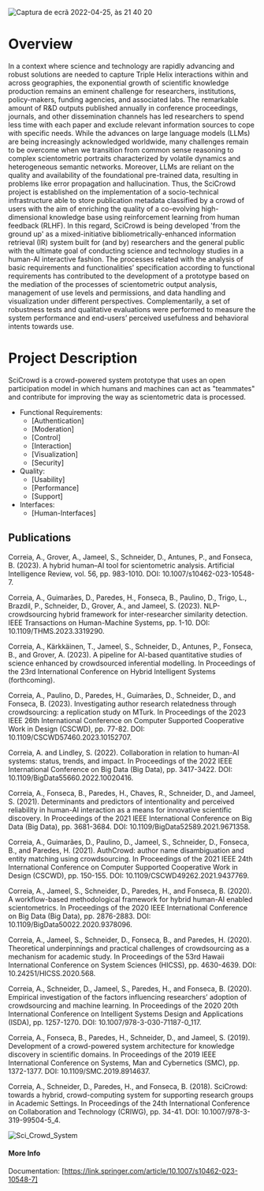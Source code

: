 ![Captura de ecrã 2022-04-25, às 21 40 20](https://user-images.githubusercontent.com/3758981/165171207-1a3e2fa8-4502-4b96-898b-1322ed519cc9.png)

# Overview

In a context where science and technology are rapidly advancing and robust solutions are needed to capture Triple Helix interactions within and across geographies, the exponential growth of scientific knowledge production remains an eminent challenge for researchers, institutions, policy-makers, funding agencies, and associated labs. The remarkable amount of R&D outputs published annually in conference proceedings, journals, and other dissemination channels has led researchers to spend less time with each paper and exclude relevant information sources to cope with specific needs. While the advances on large language models (LLMs) are being increasingly acknowledged worldwide, many challenges remain to be overcome when we transition from common sense reasoning to complex scientometric portraits characterized by volatile dynamics and heterogeneous semantic networks. Moreover, LLMs are reliant on the quality and availability of the foundational pre-trained data, resulting in problems like error propagation and hallucination. Thus, the SciCrowd project is established on the implementation of a socio-technical infrastructure able to store publication metadata classified by a crowd of users with the aim of enriching the quality of a co-evolving high-dimensional knowledge base using reinforcement learning from human feedback (RLHF). In this regard, SciCrowd is being developed 'from the ground up' as a mixed-initiative bibliometrically-enhanced information retrieval (IR) system built for (and by) researchers and the general public with the ultimate goal of conducting science and technology studies in a human-AI interactive fashion. The processes related with the analysis of basic requirements and functionalities’ specification according to functional requirements has contributed to the development of a prototype based on the mediation of the processes of scientometric output analysis, management of use levels and permissions, and data handling and visualization under different perspectives. Complementarily, a set of robustness tests and qualitative evaluations were performed to measure the system performance and end-users’ perceived usefulness and behavioral intents towards use.

# Project Description

SciCrowd is a crowd-powered system prototype that uses an open participation model in which humans and machines can act as "teammates" and contribute for improving the way as scientometric data is processed.

- Functional Requirements:
  - [Authentication]
  - [Moderation]
  - [Control]
  - [Interaction]
  - [Visualization]
  - [Security]  
- Quality:
  - [Usability]
  - [Performance]
  - [Support]
- Interfaces:
  - [Human-Interfaces]

## Publications

Correia, A., Grover, A., Jameel, S., Schneider, D., Antunes, P., and Fonseca, B. (2023). A hybrid human–AI tool for scientometric analysis. Artificial Intelligence Review, vol. 56, pp. 983-1010. DOI: 10.1007/s10462-023-10548-7.

Correia, A., Guimarães, D., Paredes, H., Fonseca, B., Paulino, D., Trigo, L., Brazdil, P., Schneider, D., Grover, A., and Jameel, S. (2023). NLP-crowdsourcing hybrid framework for inter-researcher similarity detection. IEEE Transactions on Human-Machine Systems, pp. 1-10. DOI: 10.1109/THMS.2023.3319290.

Correia, A., Kärkkäinen, T., Jameel, S., Schneider, D., Antunes, P., Fonseca, B., and Grover, A. (2023). A pipeline for AI-based quantitative studies of science enhanced by crowdsourced inferential modelling. In Proceedings of the 23rd International Conference on Hybrid Intelligent Systems (forthcoming).

Correia, A., Paulino, D., Paredes, H., Guimarães, D., Schneider, D., and Fonseca, B. (2023). Investigating author research relatedness through crowdsourcing: a replication study on MTurk. In Proceedings of the 2023 IEEE 26th International Conference on Computer Supported Cooperative Work in Design (CSCWD), pp. 77-82. DOI: 10.1109/CSCWD57460.2023.10152707.

Correia, A. and Lindley, S. (2022). Collaboration in relation to human-AI systems: status, trends, and impact. In Proceedings of the 2022 IEEE International Conference on Big Data (Big Data), pp. 3417-3422. DOI: 10.1109/BigData55660.2022.10020416.

Correia, A., Fonseca, B., Paredes, H., Chaves, R., Schneider, D., and Jameel, S. (2021). Determinants and predictors of intentionality and perceived reliability in human-AI interaction as a means for innovative scientific discovery. In Proceedings of the 2021 IEEE International Conference on Big Data (Big Data), pp. 3681-3684. DOI: 10.1109/BigData52589.2021.9671358.

Correia, A., Guimarães, D., Paulino, D., Jameel, S., Schneider, D., Fonseca, B., and Paredes, H. (2021). AuthCrowd: author name disambiguation and entity matching using crowdsourcing. In Proceedings of the 2021 IEEE 24th International Conference on Computer Supported Cooperative Work in Design (CSCWD), pp. 150-155. DOI: 10.1109/CSCWD49262.2021.9437769.

Correia, A., Jameel, S., Schneider, D., Paredes, H., and Fonseca, B. (2020). A workflow-based methodological framework for hybrid human-AI enabled scientometrics. In Proceedings of the 2020 IEEE International Conference on Big Data (Big Data), pp. 2876-2883. DOI: 10.1109/BigData50022.2020.9378096.

Correia, A., Jameel, S., Schneider, D., Fonseca, B., and Paredes, H. (2020). Theoretical underpinnings and practical challenges of crowdsourcing as a mechanism for academic study. In Proceedings of the 53rd Hawaii International Conference on System Sciences (HICSS), pp. 4630-4639. DOI: 10.24251/HICSS.2020.568.

Correia, A., Schneider, D., Jameel, S., Paredes, H., and Fonseca, B. (2020). Empirical investigation of the factors influencing researchers’ adoption of crowdsourcing and machine learning. In Proceedings of the 2020 20th International Conference on Intelligent Systems Design and Applications (ISDA), pp. 1257-1270. DOI: 10.1007/978-3-030-71187-0_117.

Correia, A., Fonseca, B., Paredes, H., Schneider, D., and Jameel, S. (2019). Development of a crowd-powered system architecture for knowledge discovery in scientific domains. In Proceedings of the 2019 IEEE International Conference on Systems, Man and Cybernetics (SMC), pp. 1372-1377. DOI: 10.1109/SMC.2019.8914637.

Correia, A., Schneider, D., Paredes, H., and Fonseca, B. (2018). SciCrowd: towards a hybrid, crowd-computing system for supporting research groups in Academic Settings. In Proceedings of the 24th International Conference on Collaboration and Technology (CRIWG), pp. 34-41. DOI: 10.1007/978-3-319-99504-5_4.

![Sci_Crowd_System](https://github.com/trrproject/SciCrowd/assets/3758981/4cd2457a-92ac-4cd1-8a98-a2920313f7a8)

#### More Info

Documentation: [https://link.springer.com/article/10.1007/s10462-023-10548-7]
 
